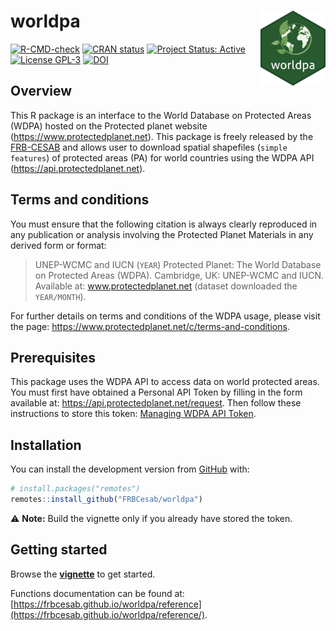 # worldpa <img src="man/figures/hexsticker.png" height="120" align="right"/>

<!-- badges: start -->

[![R-CMD-check](https://github.com/FRBCesab/worldpa/workflows/R-CMD-check/badge.svg)](https://github.com/FRBCesab/worldpa/actions)
[![CRAN
status](https://www.r-pkg.org/badges/version/worldpa)](https://CRAN.R-project.org/package=worldpa)
[![Project Status:
Active](https://www.repostatus.org/badges/latest/active.svg)](https://www.repostatus.org/#active)
[![License
GPL-3](https://img.shields.io/badge/licence-GPLv3-8f10cb.svg)](http://www.gnu.org/licenses/gpl.html)
[![DOI](https://zenodo.org/badge/221718108.svg)](https://zenodo.org/badge/latestdoi/221718108)
<!-- badges: end -->

## Overview

This R package is an interface to the World Database on Protected Areas
(WDPA) hosted on the Protected planet website
(<https://www.protectedplanet.net>). This package is freely released by
the
[FRB-CESAB](https://www.fondationbiodiversite.fr/en/about-the-foundation/le-cesab/)
and allows user to download spatial shapefiles (`simple features`) of
protected areas (PA) for world countries using the WDPA API
(<https://api.protectedplanet.net>).

## Terms and conditions

You must ensure that the following citation is always clearly reproduced
in any publication or analysis involving the Protected Planet Materials
in any derived form or format:

> UNEP-WCMC and IUCN (`YEAR`) Protected Planet: The World Database on
> Protected Areas (WDPA). Cambridge, UK: UNEP-WCMC and IUCN. Available
> at: www.protectedplanet.net (dataset downloaded the `YEAR/MONTH`).

For further details on terms and conditions of the WDPA usage, please
visit the page:
<https://www.protectedplanet.net/c/terms-and-conditions>.

## Prerequisites

This package uses the WDPA API to access data on world protected areas.
You must first have obtained a Personal API Token by filling in the form
available at: <https://api.protectedplanet.net/request>. Then follow
these instructions to store this token: [Managing WDPA API
Token](https://frbcesab.github.io/worldpa/articles/worldpa.html#managing-wdpa-api-token).

## Installation

You can install the development version from
[GitHub](https://github.com/) with:

``` r
# install.packages("remotes")
remotes::install_github("FRBCesab/worldpa")
```

:warning: **Note:** Build the vignette only if you already have stored
the token.

## Getting started

Browse the
[**vignette**](https://frbcesab.github.io/worldpa/articles/worldpa.html)
to get started.

Functions documentation can be found at:
[https://frbcesab.github.io/worldpa/reference](https://frbcesab.github.io/worldpa/reference/).
